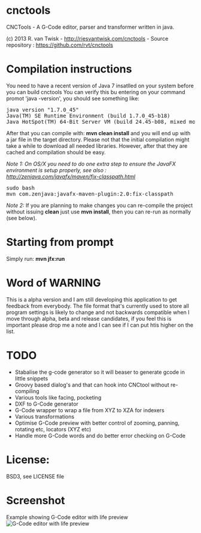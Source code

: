 cnctools
========

CNCTools - A G-Code editor, parser and transformer written in java.

(c) 2013 R. van Twisk - http://riesvantwisk.com/cnctools - Source repository : https://github.com/rvt/cnctools

Compilation instructions
========
You need to have a recent version of Java 7 insatlled on your system before you can build cnctools
You can verify this bu entering on your command promot 'java -version', you should see something like:

<pre>
java version "1.7.0_45"
Java(TM) SE Runtime Environment (build 1.7.0_45-b18)
Java HotSpot(TM) 64-Bit Server VM (build 24.45-b08, mixed mode)
</pre>

After that you can compile with: **mvn clean install** and you will end up with a jar file in the target directory.
Please not that the initial compilation might take a while to download all needed libraries. However,
after that they are cached and compilation should be easy.

_Note 1:_
_On OS/X you need to do one extra step to ensure the JavaFX environment is setup properly, see also : http://zenjava.com/javafx/maven/fix-classpath.html_

<pre>
sudo bash
mvn com.zenjava:javafx-maven-plugin:2.0:fix-classpath
</pre>

_Note 2:_
If you are planning to make changes you can re-compile the project without issuing **clean** just use **mvn install**, then
you can re-run as normally (see below).


Starting from prompt
========
Simply run: **mvn jfx:run**


Word of WARNING
========
This is a alpha version and I am still developing this application to get feedback from everybody.
The file format that's currently used to store all program settings is likely to change and not backwards compatible when I move through alpha,
beta and release candidates, if you feel this is important please drop me a note and I can see if I can put htis higher on the list.


TODO
========
* Stabalise the g-code generator so it will beaser to generate gcode in little snippets
* Groovy based dialog's and that can hook into CNCtool without re-compiling
* Various tools like facing, pocketing
* DXF to G-Code generator
* G-Code wrapper to wrap a file from XYZ to XZA for indexers
* Various transformations
* Optimise G-Code preview with better control of zooming, panning, rotating etc, locators (XYZ etc)
* Handle more G-Code words and do better error checking on G-Code

License:
========
BSD3, see LICENSE file

Screenshot
========

Example showing G-Code editor with life preview
![G-Code editor with life preview](http://skitch.rvantwisk.nl/~rvt/bmk/AppMain-20131223-144808.jpg)
